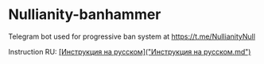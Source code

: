 # Nullianity-banhammer
Telegram bot used for progressive ban system at https://t.me/NullianityNull


Instruction RU: [[Инструкция на русском]("Инструкция на русском.md")](https://github.com/geniusLAT/Nullianity-banhammer/blob/main/Инструкция%20на%20русском.md)
